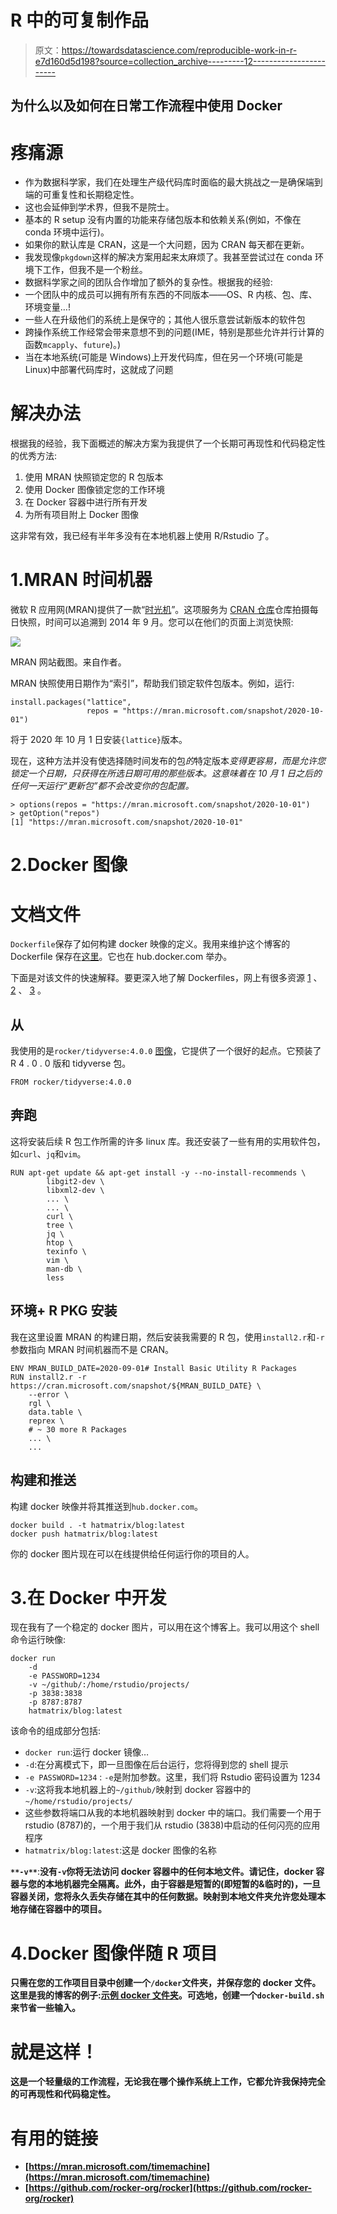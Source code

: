 # R 中的可复制作品

> 原文：<https://towardsdatascience.com/reproducible-work-in-r-e7d160d5d198?source=collection_archive---------12----------------------->

## 为什么以及如何在日常工作流程中使用 Docker

# 疼痛源

*   作为数据科学家，我们在处理生产级代码库时面临的最大挑战之一是确保端到端的可重复性和长期稳定性。
*   这也会延伸到学术界，但我不是院士。
*   基本的 R setup 没有内置的功能来存储包版本和依赖关系(例如，不像在 conda 环境中运行)。
*   如果你的默认库是 CRAN，这是一个大问题，因为 CRAN 每天都在更新。
*   我发现像`pkgdown`这样的解决方案用起来太麻烦了。我甚至尝试过在 conda 环境下工作，但我不是一个粉丝。
*   数据科学家之间的团队合作增加了额外的复杂性。根据我的经验:
*   一个团队中的成员可以拥有所有东西的不同版本——OS、R 内核、包、库、环境变量…!
*   一些人在升级他们的系统上是保守的；其他人很乐意尝试新版本的软件包
*   跨操作系统工作经常会带来意想不到的问题(IME，特别是那些允许并行计算的函数`mcapply`、`future`)。)
*   当在本地系统(可能是 Windows)上开发代码库，但在另一个环境(可能是 Linux)中部署代码库时，这就成了问题

# 解决办法

根据我的经验，我下面概述的解决方案为我提供了一个长期可再现性和代码稳定性的优秀方法:

1.  使用 MRAN 快照锁定您的 R 包版本
2.  使用 Docker 图像锁定您的工作环境
3.  在 Docker 容器中进行所有开发
4.  为所有项目附上 Docker 图像

这非常有效，我已经有半年多没有在本地机器上使用 R/Rstudio 了。

# 1.MRAN 时间机器

微软 R 应用网(MRAN)提供了一款“[时光机](https://mran.microsoft.com/timemachine)”。这项服务为 [CRAN 仓库](http://cran.r-project.org)仓库拍摄每日快照，时间可以追溯到 2014 年 9 月。您可以在他们的页面上浏览快照:

![](img/d240e5a8fd2090507d347d26a62791bb.png)

MRAN 网站截图。来自作者。

MRAN 快照使用日期作为“索引”，帮助我们锁定软件包版本。例如，运行:

```
install.packages("lattice", 
                 repos = "https://mran.microsoft.com/snapshot/2020-10-01")
```

将于 2020 年 10 月 1 日安装`{lattice}`版本。

现在，这种方法并没有使选择随时间发布的包*的*特定版本*变得更容易，而是允许您锁定一个日期，只获得在所选日期可用的那些版本。这意味着在 10 月 1 日之后的任何一天运行“更新包”都不会改变你的包配置。*

```
> options(repos = "https://mran.microsoft.com/snapshot/2020-10-01")
> getOption("repos")
[1] "https://mran.microsoft.com/snapshot/2020-10-01"
```

# 2.Docker 图像

# 文档文件

`Dockerfile`保存了如何构建 docker 映像的定义。我用来维护这个博客的 Dockerfile 保存在[这里](https://github.com/rsangole/blog/blob/master/docker/Dockerfile)。它也在 hub.docker.com 举办。

下面是对该文件的快速解释。要更深入地了解 Dockerfiles，网上有很多资源 [1](https://rollout.io/blog/a-beginners-guide-to-the-dockerfile/) 、 [2](https://linuxhint.com/understand_dockerfile/) 、 [3](https://blog.hipolabs.com/understanding-docker-without-losing-your-shit-cf2b30307c63) 。

## 从

我使用的是`rocker/tidyverse:4.0.0` [图像](https://hub.docker.com/layers/rocker/tidyverse/4.0.0/images/sha256-b5dca99adfd18ae14ba50dcbc4aaaec2674138bc75015104a77a9805694c157a?context=explore)，它提供了一个很好的起点。它预装了 R 4 . 0 . 0 版和 tidyverse 包。

```
FROM rocker/tidyverse:4.0.0
```

## 奔跑

这将安装后续 R 包工作所需的许多 linux 库。我还安装了一些有用的实用软件包，如`curl`、`jq`和`vim`。

```
RUN apt-get update && apt-get install -y --no-install-recommends \
        libgit2-dev \
        libxml2-dev \
        ... \
        ... \
        curl \
        tree \
        jq \
        htop \
        texinfo \
        vim \
        man-db \
        less
```

## 环境+ R PKG 安装

我在这里设置 MRAN 的构建日期，然后安装我需要的 R 包，使用`install2.r`和`-r`参数指向 MRAN 时间机器而不是 CRAN。

```
ENV MRAN_BUILD_DATE=2020-09-01# Install Basic Utility R Packages
RUN install2.r -r https://cran.microsoft.com/snapshot/${MRAN_BUILD_DATE} \
    --error \
    rgl \
    data.table \
    reprex \
    # ~ 30 more R Packages
    ... \
    ... 
```

## 构建和推送

构建 docker 映像并将其推送到`hub.docker.com`。

```
docker build . -t hatmatrix/blog:latest
docker push hatmatrix/blog:latest
```

你的 docker 图片现在可以在线提供给任何运行你的项目的人。

# 3.在 Docker 中开发

现在我有了一个稳定的 docker 图片，可以用在这个博客上。我可以用这个 shell 命令运行映像:

```
docker run 
    -d 
    -e PASSWORD=1234 
    -v ~/github/:/home/rstudio/projects/ 
    -p 3838:3838 
    -p 8787:8787 
    hatmatrix/blog:latest
```

该命令的组成部分包括:

*   `docker run`:运行 docker 镜像…
*   `-d`:在分离模式下，即一旦图像在后台运行，您将得到您的 shell 提示
*   `-e PASSWORD=1234` : `-e`是附加参数。这里，我们将 Rstudio 密码设置为 1234
*   `-v`:这将我本地机器上的`~/github/`映射到 docker 容器中的`~/home/rstudio/projects/`
*   这些参数将端口从我的本地机器映射到 docker 中的端口。我们需要一个用于 rstudio (8787)的，一个用于我们从 rstudio (3838)中启动的任何闪亮的应用程序
*   `hatmatrix/blog:latest`:这是 docker 图像的名称

**`**-v**`**:**没有`-v`你将无法访问 docker 容器中的任何本地文件。请记住，docker 容器与您的本地机器完全隔离。此外，由于容器是短暂的(即短暂的&临时的)，一旦容器关闭，您将永久丢失存储在其中的任何数据。映射到本地文件夹允许您处理本地存储在容器中的项目。**

# **4.Docker 图像伴随 R 项目**

**只需在您的工作项目目录中创建一个`/docker`文件夹，并保存您的 docker 文件。这里是我的博客的例子:[示例 docker 文件夹](https://github.com/rsangole/blog/tree/master/docker)。可选地，创建一个`docker-build.sh`来节省一些输入。**

# **就是这样！**

**这是一个轻量级的工作流程，无论我在哪个操作系统上工作，它都允许我保持完全的可再现性和代码稳定性。**

# **有用的链接**

*   **[https://mran.microsoft.com/timemachine](https://mran.microsoft.com/timemachine)**
*   **[https://github.com/rocker-org/rocker](https://github.com/rocker-org/rocker)**